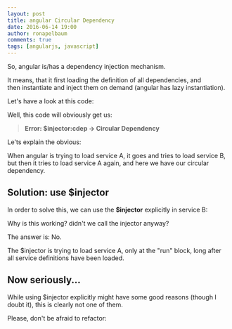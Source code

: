 ```yaml
---
layout: post
title: angular Circular Dependency
date: 2016-06-14 19:00
author: ronapelbaum
comments: true
tags: [angularjs, javascript]
---
```

So, angular is/has a dependency injection mechanism.

It means, that it first loading the definition of all dependencies, and then instantiate and inject them on demand (angular has lazy instantiation).

Let's have a look at this code:

<script src="https://gist.github.com/ronapelbaum/110b28e47ff358f1d2a571659f627acb.js"></script> 

Well, this code will obviously get us:

> **Error: $injector:cdep -&gt; Circular Dependency**

Le'ts explain the obvious:

When angular is trying to load service A, it goes and tries to load service B, but then it tries to load service A again, and here we have our circular dependency.

## Solution: use $injector
In order to solve this, we can use the **$injector** explicitly in service B:

<script src="https://gist.github.com/ronapelbaum/f8dd3a7ada22a52ba154e59a75ba63c6.js"></script> 

Why is this working? didn't we call the injector anyway?

The answer is: No.

The $injector is trying to load service A, only at the "run" block, long after all service definitions have been loaded.

## Now seriously...
While using $injector explicitly might have some good reasons (though I doubt it), this is clearly not one of them.

Please, don't be afraid to refactor:

<script src="https://gist.github.com/ronapelbaum/9adc004af8c2a8db04c2d883f4cb5a68.js"></script> 

